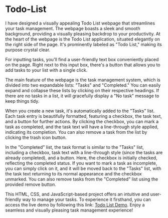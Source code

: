 # Todo-List
I have designed a visually appealing Todo List webpage that streamlines your task management. The webpage boasts a sleek and smooth background, providing a visually pleasing backdrop to your productivity. At the heart of the webpage is the Todo List application, situated elegantly on the right side of the page. It's prominently labeled as "Todo List," making its purpose crystal clear.

For inputting tasks, you'll find a user-friendly text box conveniently placed on the page. Right next to this input box, there's a button that allows you to add tasks to your list with a single click. 

The main feature of the webpage is the task management system, which is divided into two expandable lists: "Tasks" and "Completed." You can easily expand and collapse these lists by clicking on their respective headings. If there are no tasks in a list, it will gracefully display a "No task" message to keep things tidy.

When you create a new task, it's automatically added to the "Tasks" list. Each task entry is beautifully formatted, featuring a checkbox, the task text, and a button for further actions. By clicking the checkbox, you can mark a task as completed, and the task text will have a line-through style applied, indicating its completion. You can also remove a task from the list by clicking the trash icon button.

In the "Completed" list, the task format is similar to the "Tasks" list, including a checkbox, task text with a line-through style (since the tasks are already completed), and a button. Here, the checkbox is initially checked, reflecting the completed status. If you want to mark a task as incomplete, you can simply click on it, and it will be moved back to the "Tasks" list, with the task text returning to its normal appearance and the checkbox unmarked. You can also remove tasks from the "Completed" list using the provided remove button.

This HTML, CSS, and JavaScript-based project offers an intuitive and user-friendly way to manage your tasks. To experience it firsthand, you can access the live demo by following this link: [Todo List Demo](https://vishaljagdale4.github.io/Todo-List/). Enjoy a seamless and visually pleasing task management experience!
